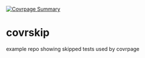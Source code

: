 
<!-- README.md is generated from README.Rmd. Please edit that file -->

[![Covrpage
Summary](https://img.shields.io/badge/covrpage-Last_Build_2018_11_15-brightgreen.svg)](http://tinyurl.com/yaaggsay)

# covrskip

example repo showing skipped tests used by covrpage
